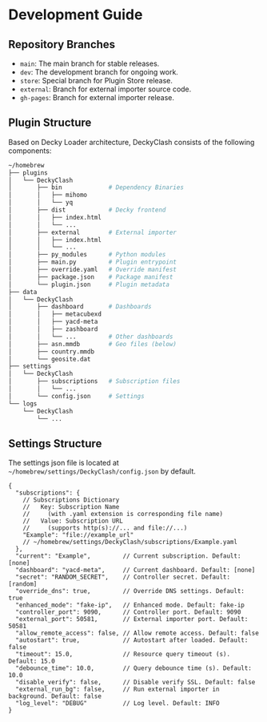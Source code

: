 # Development Guide

## Repository Branches

- `main`: The main branch for stable releases.
- `dev`: The development branch for ongoing work.
- `store`: Special branch for Plugin Store release.
- `external`: Branch for external importer source code.
- `gh-pages`: Branch for external importer release.

## Plugin Structure

Based on Decky Loader architecture, DeckyClash consists of the following components:

```sh
~/homebrew
├── plugins
│   └── DeckyClash
│       ├── bin             # Dependency Binaries
│       │   ├── mihomo
│       │   └── yq
│       ├── dist            # Decky frontend
│       │   ├── index.html
│       │   └── ...
│       ├── external        # External importer
│       │   ├── index.html
│       │   └── ...
│       ├── py_modules      # Python modules
│       ├── main.py         # Plugin entrypoint
│       ├── override.yaml   # Override manifest
│       ├── package.json    # Package manifest
│       └── plugin.json     # Plugin metadata
├── data
│   └── DeckyClash
│       ├── dashboard       # Dashboards
│       │   ├── metacubexd
│       │   ├── yacd-meta
│       │   ├── zashboard
│       │   └── ...         # Other dashboards
│       ├── asn.mmdb        # Geo files (below)
│       ├── country.mmdb
│       └── geosite.dat
├── settings
│   └── DeckyClash
│       ├── subscriptions   # Subscription files
│       │   └── ...
│       └── config.json     # Settings
└── logs
    └── DeckyClash
        └── ...
```

## Settings Structure

The settings json file is located at `~/homebrew/settings/DeckyClash/config.json` by default.

```jsonc
{
  "subscriptions": {
    // Subscriptions Dictionary
    //   Key: Subscription Name
    //     (with .yaml extension is corresponding file name)
    //   Value: Subscription URL
    //     (supports http(s)://... and file://...)
    "Example": "file://example_url"
    // ~/homebrew/settings/DeckyClash/subscriptions/Example.yaml
  },
  "current": "Example",         // Current subscription. Default: [none]
  "dashboard": "yacd-meta",     // Current dashboard. Default: [none]
  "secret": "RANDOM_SECRET",    // Controller secret. Default: [random]
  "override_dns": true,         // Override DNS settings. Default: true
  "enhanced_mode": "fake-ip",   // Enhanced mode. Default: fake-ip
  "controller_port": 9090,      // Controller port. Default: 9090
  "external_port": 50581,       // External importer port. Default: 50581
  "allow_remote_access": false, // Allow remote access. Default: false
  "autostart": true,            // Autostart after loaded. Default: false
  "timeout": 15.0,              // Resource query timeout (s). Default: 15.0
  "debounce_time": 10.0,        // Query debounce time (s). Default: 10.0
  "disable_verify": false,      // Disable verify SSL. Default: false
  "external_run_bg": false,     // Run external importer in background. Default: false
  "log_level": "DEBUG"          // Log level. Default: INFO
}
```
